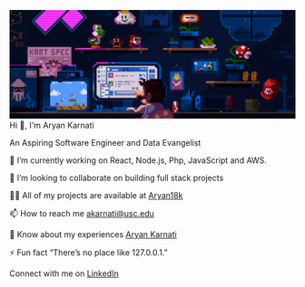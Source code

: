 ![landing-gif](https://github.com/Aryan18k/Aryan18k/blob/main/head-gif.gif)
Hi 👋, I'm Aryan Karnati

An Aspiring Software Engineer and Data Evangelist

🔭 I’m currently working on React, Node.js, Php, JavaScript and AWS.

👯 I’m looking to collaborate on building full stack projects

👨‍💻 All of my projects are available at [Aryan18k][1]

📫 How to reach me akarnati@usc.edu

📄 Know about my experiences [Aryan Karnati][3]

⚡ Fun fact “There’s no place like 127.0.0.1.”

Connect with me on [LinkedIn][2]

[1]: https://github.com/Aryan18k?tab=repositories  "Github"
[2]: https://www.linkedin.com/in/aryan-karnati-2a39461aa/ "LinkedIn"
[3]: https://fancy-mochi-01d153.netlify.app/ "Personal Website"
